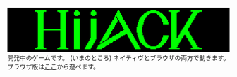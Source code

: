 ![img/hijack-logo.png](img/hijack-logo.png)
開発中のゲームです。
(いまのところ) ネイティヴとブラウザの両方で動きます。
ブラウザ版は[ここ](game/hijack)から遊べます。

